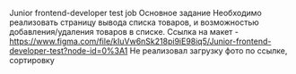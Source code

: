 Junior frontend-developer test job
Основное задание
Необходимо реализовать страницу вывода списка товаров, и возможностью добавления/удаления товаров в списке.
Ссылка на макет - https://www.figma.com/file/kIuVw6nSk218pi9iE98iq5/Junior-frontend-developer-test?node-id=0%3A1
Не реализовал загрузку фото по ссылке, сортировку
